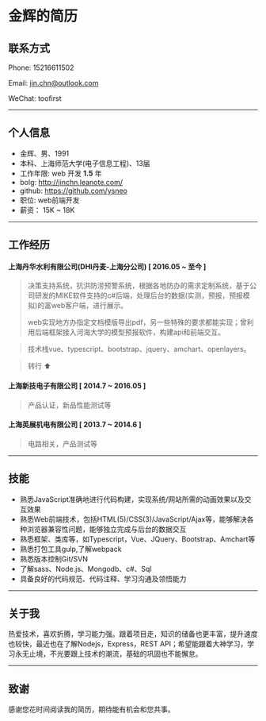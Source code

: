 # 金辉的简历

## 联系方式

Phone: 15216611502

Email: jin.chn@outlook.com

WeChat: toofirst 

---

## 个人信息

* 金辉、男、1991
* 本科、上海师范大学(电子信息工程)、13届
* 工作年限: web 开发  **1.5**  年
* bolg: http://jinchn.leanote.com/
* github: https://github.com/ysneo
* 职位: web前端开发
* 薪资： 15K ~ 18K

---

## 工作经历

#### 上海丹华水利有限公司(DHI丹麦-上海分公司) [ 2016.05 ~ 至今 ]

> 决策支持系统，抗洪防涝预警系统，根据各地防办的需求定制系统，基于公司研发的MIKE软件支持的c#后端，处理后台的数据(实测，预报，预报模拟)的富web客户端，进行展示。
>
> web实现地方办指定文档模版导出pdf，另一些特殊的要求都能实现；曾利用后端框架接入河海大学的模型预报软件，构建api和前端交互。

> 技术栈vue、typescript、bootstrap、jquery、amchart、openlayers。


 > ​转行 :arrow_up: 

#### 上海新技电子有限公司 [ 2014.7 ~ 2016.05 ] 

> 产品认证，新品性能测试等

#### 上海英展机电有限公司 [ 2013.7 ~ 2014.6 ]

> 电路相关，产品测试等

---

## 技能

* 熟悉JavaScript准确地进行代码构建，实现系统/网站所需的动画效果以及交互效果
* 熟悉Web前端技术，包括HTML(5)/CSS(3)/JavaScript/Ajax等，能够解决各种浏览器兼容性问题，能够独立完成与后台的数据交互
* 熟悉框架、类库等，如Typescript，Vue、JQuery、Bootstrap、Amchart等
* 熟悉打包工具gulp,了解webpack
* 熟悉版本控制Git/SVN
* 了解sass、Node.js、Mongodb、c#、Sql
* 具备良好的代码规范、代码注释、学习沟通及领悟能力


---

## 关于我

热爱技术，喜欢折腾，学习能力强。跟着项目走，知识的储备也更丰富，提升速度也较快，最近也在了解Nodejs，Express，REST API；希望能跟着大神学习，学习永无止境，不光要跟上技术的潮流，基础的巩固也不能懈怠。

---


## 致谢

感谢您花时间阅读我的简历，期待能有机会和您共事。